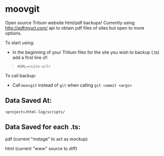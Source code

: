 moovgit
=======

Open source Tritium website html/pdf backups! Currently using http://pdfmyurl.com/ api to obtain pdf files of sites but open to more options.

To start using:

* In the beginning of your Tritium files for the site you wish to backup (.ts) add a first line of:

> <code>#URL=\<site-url\></code>

To call backup:

* Call <code>moovgit</code> instead of <code>git</code> when calling <code>git commit \<args></code>

Data Saved At:
--------------
<code>\<project>/html-log/scripts/</code>

Data Saved for each .ts:
-------------------
pdf (current "mstage" to act as mockup)

html (current "www" source to diff)
